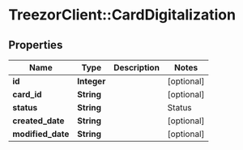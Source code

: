 # TreezorClient::CardDigitalization

## Properties
Name | Type | Description | Notes
------------ | ------------- | ------------- | -------------
**id** | **Integer** |  | [optional] 
**card_id** | **String** |  | [optional] 
**status** | **String** | | Status | Description | | ---- | ----------- | | A | Active | | U | Not tokenized | | S | Suspended | | D | Deactivated (Final status, cannot be changed)|  | [optional] 
**created_date** | **String** |  | [optional] 
**modified_date** | **String** |  | [optional] 


